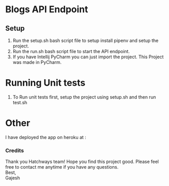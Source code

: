 # Blogs API Endpoint

## Setup
1. Run the setup.sh bash script file to setup install pipenv and setup the project.
2. Run the run.sh bash script file to start the API endpoint.
3. If you have Intellij PyCharm you can just import the project. This Project was made in PyCharm.


# Running Unit tests
1. To Run unit tests first, setup the project using setup.sh and then run test.sh


# Other
I have deployed the app on heroku at : 

### Credits
Thank you Hatchways team! Hope you find this project good. Please feel free to contact me anytime if you have any questions.<br/>
Best,<br/>
Gajesh